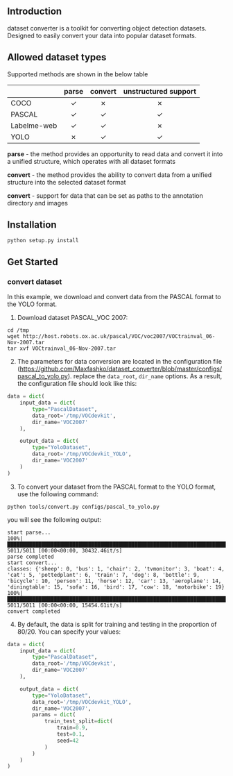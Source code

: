 ## Introduction

dataset converter is a toolkit for converting object detection datasets. Designed to easily convert your data into popular dataset formats.


## Allowed dataset types

Supported methods are shown in the below table

|                    | parse  | convert | unstructured support |
|--------------------|:------:|:-------:|:--------------------:|
| COCO               | ✓      | ✗       | ✗                    |
| PASCAL             | ✓      | ✓       | ✓                    |
| Labelme-web        | ✓      | ✓       | ✗                    |
| YOLO               | ✗      | ✓       | ✓                    |

**parse** - the method provides an opportunity to read data and convert it into a unified structure, which operates with all dataset formats

**convert** - the method provides the ability to convert data from a unified structure into the selected dataset format

**convert** - support for data that can be set as paths to the annotation directory and images


## Installation

`python setup.py install`

## Get Started

### convert dataset
In this example, we download and convert data from the PASCAL format to the YOLO format.

1) Download dataset PASCAL_VOC 2007:

```shell
cd /tmp
wget http://host.robots.ox.ac.uk/pascal/VOC/voc2007/VOCtrainval_06-Nov-2007.tar
tar xvf VOCtrainval_06-Nov-2007.tar
```


2) The parameters for data conversion are located in the configuration file (https://github.com/Maxfashko/dataset_converter/blob/master/configs/pascal_to_yolo.py). replace the `data_root`, `dir_name` options. As a result, the configuration file should look like this:

```python
data = dict(
    input_data = dict(
        type="PascalDataset",
        data_root='/tmp/VOCdevkit',
        dir_name='VOC2007'
    ),

    output_data = dict(
        type="YoloDataset",
        data_root='/tmp/VOCdevkit_YOLO',
        dir_name='VOC2007'
    )
)
```


3) To convert your dataset from the PASCAL format to the YOLO format, use the following command:

```shell
python tools/convert.py configs/pascal_to_yolo.py
```

you will see the following output:

```shell
start parse...
100%|████████████████████████████████████████████████████████████████████████████████████████████| 5011/5011 [00:00<00:00, 30432.46it/s]
parse completed
start convert...
classes: {'sheep': 0, 'bus': 1, 'chair': 2, 'tvmonitor': 3, 'boat': 4, 'cat': 5, 'pottedplant': 6, 'train': 7, 'dog': 8, 'bottle': 9, 'bicycle': 10, 'person': 11, 'horse': 12, 'car': 13, 'aeroplane': 14, 'diningtable': 15, 'sofa': 16, 'bird': 17, 'cow': 18, 'motorbike': 19}
100%|█████████████████████████████████████████████████████████████████████████████████████████████| 5011/5011 [00:00<00:00, 15454.61it/s]
convert completed
```


4) By default, the data is split for training and testing in the proportion of 80/20. You can specify your values:

```python
data = dict(
    input_data = dict(
        type="PascalDataset",
        data_root='/tmp/VOCdevkit',
        dir_name='VOC2007'
    ),

    output_data = dict(
        type="YoloDataset",
        data_root='/tmp/VOCdevkit_YOLO',
        dir_name='VOC2007',
        params = dict(
            train_test_split=dict(
                train=0.9,
                test=0.1,
                seed=42
            )
        )
    )
)
```

